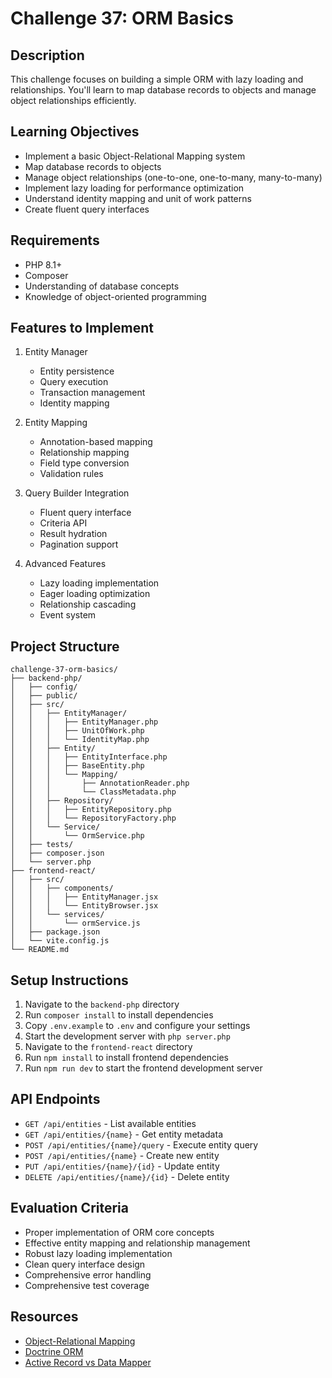# Challenge 37: ORM Basics

## Description
This challenge focuses on building a simple ORM with lazy loading and relationships. You'll learn to map database records to objects and manage object relationships efficiently.

## Learning Objectives
- Implement a basic Object-Relational Mapping system
- Map database records to objects
- Manage object relationships (one-to-one, one-to-many, many-to-many)
- Implement lazy loading for performance optimization
- Understand identity mapping and unit of work patterns
- Create fluent query interfaces

## Requirements
- PHP 8.1+
- Composer
- Understanding of database concepts
- Knowledge of object-oriented programming

## Features to Implement
1. Entity Manager
   - Entity persistence
   - Query execution
   - Transaction management
   - Identity mapping

2. Entity Mapping
   - Annotation-based mapping
   - Relationship mapping
   - Field type conversion
   - Validation rules

3. Query Builder Integration
   - Fluent query interface
   - Criteria API
   - Result hydration
   - Pagination support

4. Advanced Features
   - Lazy loading implementation
   - Eager loading optimization
   - Relationship cascading
   - Event system

## Project Structure
```
challenge-37-orm-basics/
├── backend-php/
│   ├── config/
│   ├── public/
│   ├── src/
│   │   ├── EntityManager/
│   │   │   ├── EntityManager.php
│   │   │   ├── UnitOfWork.php
│   │   │   └── IdentityMap.php
│   │   ├── Entity/
│   │   │   ├── EntityInterface.php
│   │   │   ├── BaseEntity.php
│   │   │   └── Mapping/
│   │   │       ├── AnnotationReader.php
│   │   │       └── ClassMetadata.php
│   │   ├── Repository/
│   │   │   ├── EntityRepository.php
│   │   │   └── RepositoryFactory.php
│   │   └── Service/
│   │       └── OrmService.php
│   ├── tests/
│   ├── composer.json
│   └── server.php
├── frontend-react/
│   ├── src/
│   │   ├── components/
│   │   │   ├── EntityManager.jsx
│   │   │   └── EntityBrowser.jsx
│   │   └── services/
│   │       └── ormService.js
│   ├── package.json
│   └── vite.config.js
└── README.md
```

## Setup Instructions
1. Navigate to the `backend-php` directory
2. Run `composer install` to install dependencies
3. Copy `.env.example` to `.env` and configure your settings
4. Start the development server with `php server.php`
5. Navigate to the `frontend-react` directory
6. Run `npm install` to install frontend dependencies
7. Run `npm run dev` to start the frontend development server

## API Endpoints
- `GET /api/entities` - List available entities
- `GET /api/entities/{name}` - Get entity metadata
- `POST /api/entities/{name}/query` - Execute entity query
- `POST /api/entities/{name}` - Create new entity
- `PUT /api/entities/{name}/{id}` - Update entity
- `DELETE /api/entities/{name}/{id}` - Delete entity

## Evaluation Criteria
- Proper implementation of ORM core concepts
- Effective entity mapping and relationship management
- Robust lazy loading implementation
- Clean query interface design
- Comprehensive error handling
- Comprehensive test coverage

## Resources
- [Object-Relational Mapping](https://en.wikipedia.org/wiki/Object-relational_mapping)
- [Doctrine ORM](https://www.doctrine-project.org/projects/orm.html)
- [Active Record vs Data Mapper](https://martinfowler.com/eaaCatalog/)